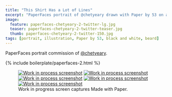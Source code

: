```yaml
---
title: "This Shirt Has a Lot of Lines"
excerpt: "PaperFaces portrait of @chetyeary drawn with Paper by 53 on an iPad."
image: 
  feature: paperfaces-chetyeary-2-twitter-lg.jpg
  teaser: paperfaces-chetyeary-2-twitter-teaser.jpg
  thumb: paperfaces-chetyeary-2-twitter-150.jpg
tags: [portrait, illustration, Paper by 53, black and white, beard]
---
```


PaperFaces portrait commission of [@chetyeary](http://twitter.com/chetyeary).

{% include boilerplate/paperfaces-2.html %}

<figure class="third">
  <a href="{{ site.url }}/assets/images/paperfaces-chetyeary-2-process-1-lg.jpg"><img src="{{ site.url }}/assets/images/paperfaces-chetyeary-2-process-1-600.jpg" alt="Work in process screenshot"></a>
  <a href="{{ site.url }}/assets/images/paperfaces-chetyeary-2-process-2-lg.jpg"><img src="{{ site.url }}/assets/images/paperfaces-chetyeary-2-process-2-600.jpg" alt="Work in process screenshot"></a>
  <a href="{{ site.url }}/assets/images/paperfaces-chetyeary-2-process-3-lg.jpg"><img src="{{ site.url }}/assets/images/paperfaces-chetyeary-2-process-3-600.jpg" alt="Work in process screenshot"></a>
  <a href="{{ site.url }}/assets/images/paperfaces-chetyeary-2-process-4-lg.jpg"><img src="{{ site.url }}/assets/images/paperfaces-chetyeary-2-process-4-600.jpg" alt="Work in process screenshot"></a>
  <a href="{{ site.url }}/assets/images/paperfaces-chetyeary-2-process-5-lg.jpg"><img src="{{ site.url }}/assets/images/paperfaces-chetyeary-2-process-5-600.jpg" alt="Work in process screenshot"></a>
  <figcaption>Work in progress screen captures Made with Paper.</figcaption>
</figure>